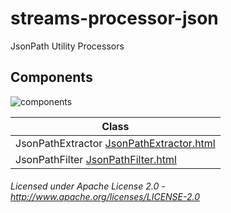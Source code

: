 streams-processor-json
=====================

JsonPath Utility Processors

## Components

![components](components.dot.svg "Components")

| Class | 
|-------|
| JsonPathExtractor [JsonPathExtractor.html](apidocs/org/apache/streams/jackson/JsonPathExtractor.html "javadoc") 
| JsonPathFilter [JsonPathFilter.html](apidocs/org/apache/streams/jackson/JsonPathFilter.html "javadoc")

###### Licensed under Apache License 2.0 - http://www.apache.org/licenses/LICENSE-2.0
